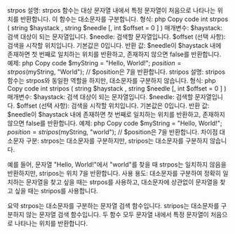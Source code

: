 strpos
설명: strpos 함수는 대상 문자열 내에서 특정 문자열이 처음으로 나타나는 위치를 반환합니다. 이 함수는 대소문자를 구분합니다.
형식:
php
Copy code
int strpos ( string $haystack , string $needle [, int $offset = 0 ] )
매개변수:
$haystack: 검색 대상이 되는 문자열입니다.
$needle: 검색할 문자열입니다.
$offset (선택 사항): 검색을 시작할 위치입니다. 기본값은 0입니다.
반환 값: $needle이 $haystack 내에 존재하면 첫 번째로 일치하는 위치를 반환하고, 존재하지 않으면 false를 반환합니다.
예제:
php
Copy code
$myString = "Hello, World!";
$position = strpos($myString, "World");
// $position은 7을 반환합니다.
stripos
설명: stripos 함수는 strpos와 동일한 역할을 하지만, 대소문자를 구분하지 않습니다.
형식:
php
Copy code
int stripos ( string $haystack , string $needle [, int $offset = 0 ] )
매개변수:
$haystack: 검색 대상이 되는 문자열입니다.
$needle: 검색할 문자열입니다.
$offset (선택 사항): 검색을 시작할 위치입니다. 기본값은 0입니다.
반환 값: $needle이 $haystack 내에 존재하면 첫 번째로 일치하는 위치를 반환하고, 존재하지 않으면 false를 반환합니다.
예제:
php
Copy code
$myString = "Hello, World!";
$position = stripos($myString, "world");
// $position은 7을 반환합니다.
차이점
대소문자 구분: strpos는 대소문자를 구분하지만, stripos는 대소문자를 구분하지 않습니다.

예를 들어, 문자열 "Hello, World!"에서 "world"를 찾을 때 strpos는 일치하지 않음을 반환하지만, stripos는 위치 7을 반환합니다.
사용 용도: 대소문자를 구분하여 정확히 일치하는 문자열을 찾고 싶을 때는 strpos를 사용하고, 대소문자에 상관없이 문자열을 찾고 싶을 때는 stripos를 사용합니다.

요약
strpos는 대소문자를 구분하는 문자열 검색 함수입니다.
stripos는 대소문자를 구분하지 않는 문자열 검색 함수입니다.
두 함수 모두 문자열 내에서 특정 문자열이 처음으로 나타나는 위치를 반환합니다.
